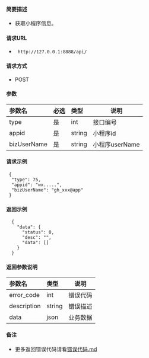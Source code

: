 
#### 简要描述

- 获取小程序信息。

#### 请求URL
- ` http://127.0.0.1:8888/api/`
  
#### 请求方式
- POST 

#### 参数

| 参数名         | 必选 | 类型     | 说明          |   
|:------------|:---|:-------|-------------|   
| type        | 是  | int    | 接口编号        |   
| appid       | 是  | string | 小程序id       |   
| bizUserName | 是  | string | 小程序userName |   

#### 请求示例

```
 {
  "type": 75,
  "appid": "wx.....",
  "bizUserName": "gh_xxx@app"
 } 
```

#### 返回示例 

``` 
  {
    "data": {
      "status": 0,
      "desc": "",
      "data": []
    }
  }
```

#### 返回参数说明 

| 参数名         | 类型     | 说明   |   
|:------------|:-------|------|   
| error_code  | int    | 错误代码 |   
| description | string | 错误描述 |   
| data        | json   | 业务数据 |   

#### 备注 

- 更多返回错误代码请看[错误代码.md](../错误代码.md)







